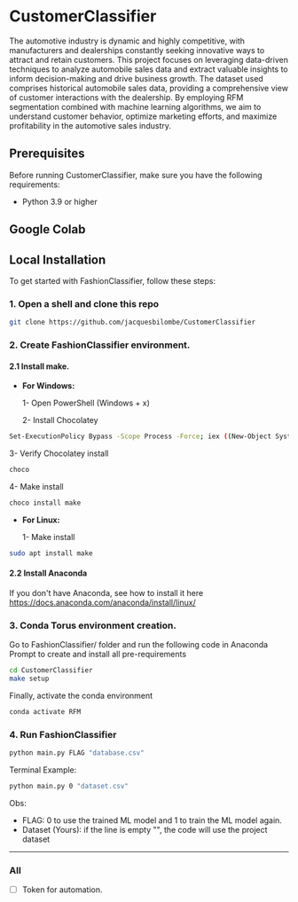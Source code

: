 # CustomerClassifier

The automotive industry is dynamic and highly competitive, with manufacturers and dealerships constantly seeking innovative ways to attract and retain customers. This project focuses on leveraging data-driven techniques to analyze automobile sales data and extract valuable insights to inform decision-making and drive business growth. The dataset used comprises historical automobile sales data, providing a comprehensive view of customer interactions with the dealership. By employing RFM segmentation combined with machine learning algorithms, we aim to understand customer behavior, optimize marketing efforts, and maximize profitability in the automotive sales industry.

## Prerequisites

Before running CustomerClassifier, make sure you have the following requirements:

- Python 3.9 or higher
  

## Google Colab


## Local Installation

To get started with FashionClassifier, follow these steps:

### **1. Open a shell and clone this repo**

```bash
git clone https://github.com/jacquesbilombe/CustomerClassifier
```

### **2. Create FashionClassifier environment.**

#### **2.1 Install make.**
* **For Windows:**

  1- Open PowerShell (Windows + x)

  2- Install Chocolatey

```bash
Set-ExecutionPolicy Bypass -Scope Process -Force; iex ((New-Object System.Net.WebClient).DownloadString('https://community.chocolatey.org/install.ps1'))
```

  3- Verify Chocolatey install

```bash
choco
```

  4- Make install

```bash
choco install make
```

* **For Linux:**

  1- Make install

```bash
sudo apt install make
```

#### **2.2 Install Anaconda**
 
If you don't have Anaconda, see how to install it here https://docs.anaconda.com/anaconda/install/linux/

### **3. Conda Torus environment creation.**

Go to FashionClassifier/ folder and run the following code in Anaconda Prompt to create and install all pre-requirements

```bash
cd CustomerClassifier
make setup
```
Finally, activate the conda environment

```bash
conda activate RFM
```
### **4. Run FashionClassifier**

```bash
python main.py FLAG "database.csv"
```

Terminal Example:

```bash
python main.py 0 "dataset.csv"
```

Obs: 
- FLAG: 0 to use the trained ML model and 1 to train the ML model again. 
- Dataset (Yours): if the line is empty "", the code will use the project dataset

------------
### All

- [ ] Token for automation.
